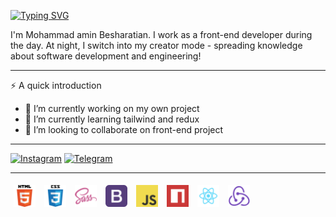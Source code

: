 [![Typing SVG](https://readme-typing-svg.demolab.com?font=Fira+Code&pause=1000&width=435&lines=Hi+there!+It's+been+a+while+%F0%9F%91%8B)](https://git.io/typing-svg)

I'm Mohammad amin Besharatian. I work as a front-end developer during the day. At night, I switch into my creator mode - spreading knowledge about software development and engineering!

---

⚡️ A quick introduction

- 🔭 I’m currently working on my own project
- 🌱 I’m currently learning tailwind and redux
- 👯 I’m looking to collaborate on front-end project

---

[![Instagram](https://img.shields.io/badge/Instagram-E4405F?style=for-the-badge&logo=instagram&logoColor=white)]([https%3A%2F%2Fwww.instagram.com%2Famin_b_s_h%2F%3Figshid%3DNTA5ZTk1NTc%253D/](https://www.instagram.com/amin_b_s_h/?igshid=NTA5ZTk1NTc%3D))
[![Telegram](https://img.shields.io/badge/Telegram-0077B5?style=for-the-badge&logo=telegram&logoColor=white)]([https%3A%2F%2Ft.me%2FAminbsh](https://t.me/Aminbsh))

---

<p float="left">
<img style="padding:5px;" align="center" alt="HTML" width="35px" src="https://raw.githubusercontent.com/github/explore/80688e429a7d4ef2fca1e82350fe8e3517d3494d/topics/html/html.png"/>
<img style="padding:5px;" align="center" alt="CSS" width="35px" src="https://raw.githubusercontent.com/github/explore/80688e429a7d4ef2fca1e82350fe8e3517d3494d/topics/css/css.png"/>
<img style="padding:5px;" align="center" alt="SASS" width="35px" src="https://raw.githubusercontent.com/github/explore/80688e429a7d4ef2fca1e82350fe8e3517d3494d/topics/sass/sass.png"/>
<img style="padding:5px;" align="center" alt="Bootstrap" width="35px" src="https://raw.githubusercontent.com/github/explore/80688e429a7d4ef2fca1e82350fe8e3517d3494d/topics/bootstrap/bootstrap.png"/>
<img style="padding:5px;" align="center" alt="Javascript" width="35px" src="https://raw.githubusercontent.com/github/explore/80688e429a7d4ef2fca1e82350fe8e3517d3494d/topics/javascript/javascript.png"/>
<img style="padding:5px;" align="center" alt="NPM" width="35px" src="https://raw.githubusercontent.com/github/explore/80688e429a7d4ef2fca1e82350fe8e3517d3494d/topics/npm/npm.png"/>
<img style="padding:5px;" align="center" alt="ReactJs" width="35px" src="https://raw.githubusercontent.com/github/explore/80688e429a7d4ef2fca1e82350fe8e3517d3494d/topics/react/react.png"/>
<img style="padding:5px;" align="center" alt="Redux" width="35px" src="https://raw.githubusercontent.com/github/explore/80688e429a7d4ef2fca1e82350fe8e3517d3494d/topics/redux/redux.png"/>
  
<!-- and more such images with different URLs in src -->
</p>
